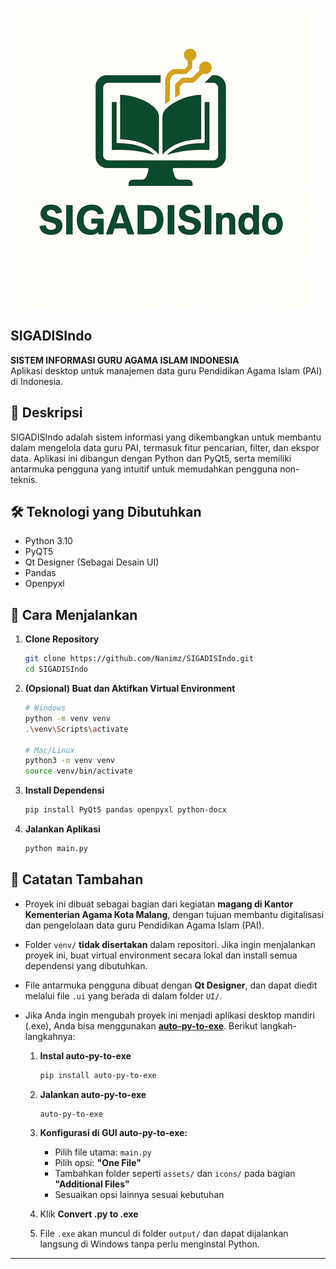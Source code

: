 ![App Logo](icons/splash.png)

## SIGADISIndo

**SISTEM INFORMASI GURU AGAMA ISLAM INDONESIA**  
Aplikasi desktop untuk manajemen data guru Pendidikan Agama Islam (PAI) di Indonesia.

## 📝 Deskripsi

SIGADISIndo adalah sistem informasi yang dikembangkan untuk membantu dalam mengelola data guru PAI, termasuk fitur pencarian, filter, dan ekspor data. Aplikasi ini dibangun dengan Python dan PyQt5, serta memiliki antarmuka pengguna yang intuitif untuk memudahkan pengguna non-teknis.

## 🛠️ Teknologi yang Dibutuhkan

- Python 3.10
- PyQT5
- Qt Designer (Sebagai Desain UI)
- Pandas
- Openpyxl

## 🚀 Cara Menjalankan

1. **Clone Repository**

   ```bash
   git clone https://github.com/Nanimz/SIGADISIndo.git
   cd SIGADISIndo
   ```

2. **(Opsional) Buat dan Aktifkan Virtual Environment**

   ```bash
   # Windows
   python -m venv venv
   .\venv\Scripts\activate

   # Mac/Linux
   python3 -m venv venv
   source venv/bin/activate
   ```

3. **Install Dependensi**

   ```bash
   pip install PyQt5 pandas openpyxl python-docx
   ```

4. **Jalankan Aplikasi**

   ```bash
   python main.py
   ```

## 📌 Catatan Tambahan

- Proyek ini dibuat sebagai bagian dari kegiatan **magang di Kantor Kementerian Agama Kota Malang**, dengan tujuan membantu digitalisasi dan pengelolaan data guru Pendidikan Agama Islam (PAI).
- Folder `venv/` **tidak disertakan** dalam repositori. Jika ingin menjalankan proyek ini, buat virtual environment secara lokal dan install semua dependensi yang dibutuhkan.
- File antarmuka pengguna dibuat dengan **Qt Designer**, dan dapat diedit melalui file `.ui` yang berada di dalam folder `UI/`.
- Jika Anda ingin mengubah proyek ini menjadi aplikasi desktop mandiri (.exe), Anda bisa menggunakan **[auto-py-to-exe](https://github.com/brentvollebregt/auto-py-to-exe)**. Berikut langkah-langkahnya:

  1. **Instal auto-py-to-exe**

     ```bash
     pip install auto-py-to-exe
     ```

  2. **Jalankan auto-py-to-exe**

     ```bash
     auto-py-to-exe
     ```

  3. **Konfigurasi di GUI auto-py-to-exe:**

     - Pilih file utama: `main.py`
     - Pilih opsi: **"One File"**
     - Tambahkan folder seperti `assets/` dan `icons/` pada bagian **"Additional Files"**
     - Sesuaikan opsi lainnya sesuai kebutuhan

  4. Klik **Convert .py to .exe**

  5. File `.exe` akan muncul di folder `output/` dan dapat dijalankan langsung di Windows tanpa perlu menginstal Python.

---
